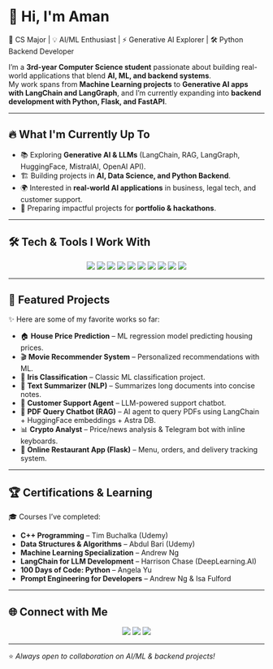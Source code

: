 # 👋 Hi, I'm Aman  

🚀 CS Major | 💡 AI/ML Enthusiast | ⚡ Generative AI Explorer | 🛠️ Python Backend Developer  

I’m a **3rd-year Computer Science student** passionate about building real-world applications that blend **AI, ML, and backend systems**.  
My work spans from **Machine Learning projects** to **Generative AI apps with LangChain and LangGraph**, and I’m currently expanding into **backend development with Python, Flask, and FastAPI**.  

---

## 🔥 What I'm Currently Up To
- 📚 Exploring **Generative AI & LLMs** (LangChain, RAG, LangGraph, HuggingFace, MistralAI, OpenAI API).  
- 🏗️ Building projects in **AI, Data Science, and Python Backend**.  
- 🌍 Interested in **real-world AI applications** in business, legal tech, and customer support.  
- 🎯 Preparing impactful projects for **portfolio & hackathons**.  

---

## 🛠️ Tech & Tools I Work With  
<p align="center">
  <img src="https://img.shields.io/badge/Python-3776AB?style=for-the-badge&logo=python&logoColor=white"/> 
  <img src="https://img.shields.io/badge/C++-00599C?style=for-the-badge&logo=c%2B%2B&logoColor=white"/>
  <img src="https://img.shields.io/badge/Flask-000000?style=for-the-badge&logo=flask&logoColor=white"/>
  <img src="https://img.shields.io/badge/FastAPI-009688?style=for-the-badge&logo=fastapi&logoColor=white"/>
  <img src="https://img.shields.io/badge/LangChain-000?style=for-the-badge&logo=chainlink&logoColor=white"/>
  <img src="https://img.shields.io/badge/HuggingFace-FCC624?style=for-the-badge&logo=huggingface&logoColor=black"/>
  <img src="https://img.shields.io/badge/SQLAlchemy-red?style=for-the-badge&logo=databricks&logoColor=white"/>
  <img src="https://img.shields.io/badge/HTML-COLOR?style=for-the-badge&logo=html5&logoColor=white"/>
  <img src="https://img.shields.io/badge/CSS-blue?style=for-the-badge&logo=css3&logoColor=white"/>
  <img src="https://img.shields.io/badge/JavaScript-yellow?style=for-the-badge&logo=javascript&logoColor=black"/>
</p>

---

## 📌 Featured Projects
✨ Here are some of my favorite works so far:  

- 🏠 **House Price Prediction** – ML regression model predicting housing prices.  
- 🎬 **Movie Recommender System** – Personalized recommendations with ML.  
- 🌸 **Iris Classification** – Classic ML classification project.  
- 📰 **Text Summarizer (NLP)** – Summarizes long documents into concise notes.  
- 🤖 **Customer Support Agent** – LLM-powered support chatbot.  
- 📄 **PDF Query Chatbot (RAG)** – AI agent to query PDFs using LangChain + HuggingFace embeddings + Astra DB.  
- 📊 **Crypto Analyst** – Price/news analysis & Telegram bot with inline keyboards.  
- 🍴 **Online Restaurant App (Flask)** – Menu, orders, and delivery tracking system.  

---

## 🏆 Certifications & Learning  
🎓 Courses I’ve completed:  
- **C++ Programming** – Tim Buchalka (Udemy)  
- **Data Structures & Algorithms** – Abdul Bari (Udemy)  
- **Machine Learning Specialization** – Andrew Ng  
- **LangChain for LLM Development** – Harrison Chase (DeepLearning.AI)  
- **100 Days of Code: Python** – Angela Yu  
- **Prompt Engineering for Developers** – Andrew Ng & Isa Fulford  

---

## 🌐 Connect with Me  
<p align="center">
  <a href="https://www.linkedin.com/in/www.linkedin.com/in/aman-jha-523973280"><img src="https://img.shields.io/badge/LinkedIn-0077B5?style=for-the-badge&logo=linkedin&logoColor=white"/></a>
  <a href="mailto:kr.amanjha02@gmail.com"><img src="https://img.shields.io/badge/Email-D14836?style=for-the-badge&logo=gmail&logoColor=white"/></a>
  <a href="https://github.com/TheNucleya02"><img src="https://img.shields.io/badge/GitHub-100000?style=for-the-badge&logo=github&logoColor=white"/></a>
</p>

---

⭐ *Always open to collaboration on AI/ML & backend projects!*  
